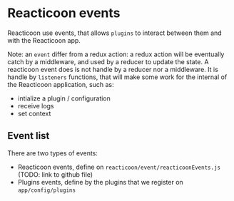 # Reacticoon events

Reacticoon use events, that allows `plugins` to interact between them 
and with the Reacticoon app.

Note: an `event` differ from a redux action: a redux action will be 
eventually catch by a middleware, and used by a reducer to update the
state.
A reacticoon event does is not handle by a reducer nor a middleware.
It is handle by `listeners` functions, that will make some work for the
internal of the Reacticoon application, such as:

- intialize a plugin / configuration
- receive logs
- set context

## Event list

There are two types of events:

- Reacticoon events, define on `reacticoon/event/reacticoonEvents.js` (TODO: link to github file)
- Plugins events, define by the plugins that we register on `app/config/plugins`
